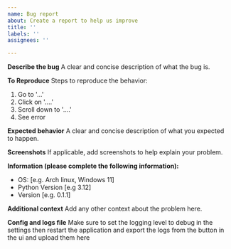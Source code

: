 ```yaml
---
name: Bug report
about: Create a report to help us improve
title: ''
labels: ''
assignees: ''

---
```


**Describe the bug**
A clear and concise description of what the bug is.

**To Reproduce**
Steps to reproduce the behavior:
1. Go to '...'
2. Click on '....'
3. Scroll down to '....'
4. See error

**Expected behavior**
A clear and concise description of what you expected to happen.

**Screenshots**
If applicable, add screenshots to help explain your problem.

**Information (please complete the following information):**
 - OS: [e.g. Arch linux, Windows 11]
 - Python Version [e.g 3.12]
 - Version [e.g. 0.1.1]

**Additional context**
Add any other context about the problem here.

**Config and logs file**
Make sure to set the logging level to debug in the settings then restart the application and export the logs from the button in the ui and upload them here
